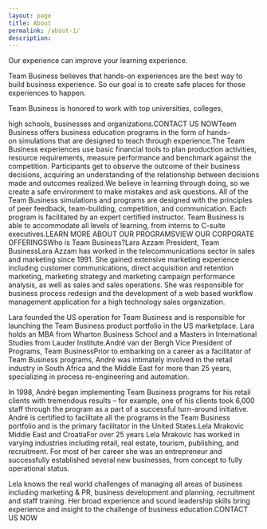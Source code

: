 ```yaml
---
layout: page
title: About
permalink: /about-1/
description:
---
```


Our experience can improve your learning experience.

Team Business believes that hands-on experiences are the best way to build business experience. So our goal is to create safe places for those experiences to happen.

Team Business is honored to work with top universities, colleges,

high schools, businesses and organizations.CONTACT US NOWTeam Business offers business education programs in the form of hands-on simulations that are designed to teach through experience.The Team Business experiences use basic financial tools to plan production activities, resource requirements, measure performance and benchmark against the competition. Participants get to observe the outcome of their business decisions, acquiring an understanding of the relationship between decisions made and outcomes realized.We believe in learning through doing, so we create a safe environment to make mistakes and ask questions. All of the Team Business simulations and programs are designed with the principles of peer feedback, team-building, competition, and communication. Each program is facilitated by an expert certified instructor. Team Business is able to accommodate all levels of learning, from interns to C-suite executives.LEARN MORE ABOUT OUR PROGRAMSVIEW OUR CORPORATE OFFERINGSWho is Team Business?Lara Azzam
President, Team BusinessLara Azzam has worked in the telecommunications sector in sales and marketing since 1991. She gained extensive marketing experience including customer communications, direct acquisition and retention marketing, marketing strategy and marketing campaign performance analysis, as well as sales and sales operations. She was responsible for business process redesign and the development of a web based workflow management application for a high technology sales organization.

Lara founded the US operation for Team Business and is responsible for launching the Team Business product portfolio in the US marketplace. Lara holds an MBA from Wharton Business School and a Masters in International Studies from Lauder Institute.André van der Bergh
Vice President of Programs, Team BusinessPrior to embarking on a career as a facilitator of Team Business programs, André was intimately involved in the retail industry in South Africa and the Middle East for more than 25 years, specializing in process re-engineering and automation.

In 1998, André began implementing Team Business programs for his retail clients with tremendous results – for example, one of his clients took 6,000 staff through the program as a part of a successful turn-around initiative. André is certified to facilitate all the programs in the Team Business portfolio and is the primary facilitator in the United States.Lela Mrakovic
Middle East and CroatiaFor over 25 years Lela Mrakovic has worked in varying industries including retail, real estate, tourism, publishing, and recruitment. For most of her career she was an entrepreneur and successfully established several new businesses, from concept to fully operational status.

Lela knows the real world challenges of managing all areas of business including marketing & PR, business development and planning, recruitment and staff training. Her broad experience and sound leadership skills bring experience and insight to the challenge of business education.CONTACT US NOW
